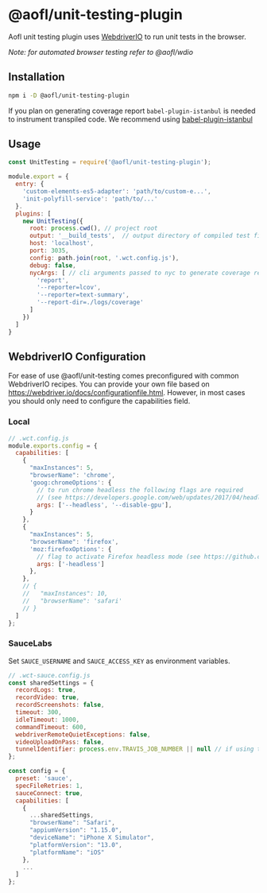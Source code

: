 # @aofl/unit-testing-plugin

Aofl unit testing plugin uses [WebdriverIO](https://webdriver.io/) to run unit tests in the browser.

*Note: for automated browser testing refer to @aofl/wdio*


## Installation
```bash
npm i -D @aofl/unit-testing-plugin
```

If you plan on generating coverage report `babel-plugin-istanbul` is needed to instrument transpiled code. We recommend using [babel-plugin-istanbul](https://www.npmjs.com/package/babel-plugin-istanbul)

## Usage
```javascript
const UnitTesting = require('@aofl/unit-testing-plugin');

module.export = {
  entry: {
    'custom-elements-es5-adapter': 'path/to/custom-e...',
    'init-polyfill-service': 'path/to/...'
  }.
  plugins: [
    new UnitTesting({
      root: process.cwd(), // project root
      output: '__build_tests',  // output directory of compiled test files.
      host: 'localhost',
      port: 3035,
      config: path.join(root, '.wct.config.js'),
      debug: false,
      nycArgs: [ // cli arguments passed to nyc to generate coverage report
        'report',
        '--reporter=lcov',
        '--reporter=text-summary',
        '--report-dir=./logs/coverage'
      ]
    })
  ]
}
```


## WebdriverIO Configuration
For ease of use @aofl/unit-testing comes preconfigured with common WebdriverIO recipes. You can provide your own file based on https://webdriver.io/docs/configurationfile.html. However, in most cases you should only need to configure the capabilities field.


### Local

```js
// .wct.config.js
module.exports.config = {
  capabilities: [
    {
      "maxInstances": 5,
      "browserName": 'chrome',
      'goog:chromeOptions': {
        // to run chrome headless the following flags are required
        // (see https://developers.google.com/web/updates/2017/04/headless-chrome)
        args: ['--headless', '--disable-gpu'],
      }
    },
    {
      "maxInstances": 5,
      "browserName": 'firefox',
      'moz:firefoxOptions': {
        // flag to activate Firefox headless mode (see https://github.com/mozilla/geckodriver/blob/master/README.md#firefox-capabilities for more details about moz:firefoxOptions)
        args: ['-headless']
      },
    },
    // {
    //   "maxInstances": 10,
    //   "browserName": 'safari'
    // }
  ]
};
```

### SauceLabs
Set `SAUCE_USERNAME` and `SAUCE_ACCESS_KEY` as environment variables.

```js
// .wct-sauce.config.js
const sharedSettings = {
  recordLogs: true,
  recordVideo: true,
  recordScreenshots: false,
  timeout: 300,
  idleTimeout: 1000,
  commandTimeout: 600,
  webdriverRemoteQuietExceptions: false,
  videoUploadOnPass: false,
  tunnelIdentifier: process.env.TRAVIS_JOB_NUMBER || null // if using travis refer to https://docs.travis-ci.com/user/sauce-connect/
};

const config = {
  preset: 'sauce',
  specFileRetries: 1,
  sauceConnect: true,
  capabilities: [
    {
      ...sharedSettings,
      "browserName": "Safari",
      "appiumVersion": "1.15.0",
      "deviceName": "iPhone X Simulator",
      "platformVersion": "13.0",
      "platformName": "iOS"
    },
    ...
  ]
};
```